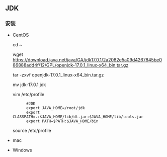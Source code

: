 JDK
---

### 安装

- CentOS


    cd ~

    wget https://download.java.net/java/GA/jdk17.0.1/2a2082e5a09d4267845be086888add4f/12/GPL/openjdk-17.0.1_linux-x64_bin.tar.gz
    
    tar -zxvf openjdk-17.0.1_linux-x64_bin.tar.gz

    mv jdk-17.0.1 jdk
    
    vim /etc/profile

            #JDK
            export JAVA_HOME=/root/jdk
            export CLASSPATH=.:$JAVA_HOME/lib/dt.jar:$JAVA_HOME/lib/tools.jar
            export PATH=$PATH:$JAVA_HOME/bin
    
    source /etc/profile

- mac


- Windows

